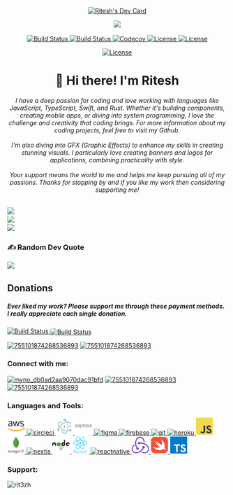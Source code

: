<p align=center>
<a href="https://app.daily.dev/rit3zh"><img src="https://api.daily.dev/devcards/v2/aAO5jH5tHPBxERaYhfe9R.png?type=wide&r=20x" width="652" alt="Ritesh's Dev Card"/>
</a>
<p align="center">
<a href="https://github.com/rit3zh/Vibe" target="_blank">
    <img src="http://forthebadge.com/images/badges/built-with-love.svg"/>
  </a>
</p>
  <p align="center">
<p align="center">
<a href="https://github.com/rit3zh/Vibe" target="_blank">
    <img src="https://img.shields.io/badge/React_native-%2320232a.svg?style=flat&logo=react&logoColor=%2361DAFB" alt="Build Status">
  </a>
  <a href="https://github.com/rit3zh/Vibe" target="_blank">
    <img src="https://img.shields.io/badge/Typescript-%23007ACC.svg?style=flat&logo=typescript&logoColor=white" alt="Build Status">
  </a>
  <a href="https://github.com/rit3zh/Vibe" target="_blank">
    <img src="https://img.shields.io/badge/React-%23007ACC.svg?style=flat&logo=react&logoColor=white" alt="Codecov" />
  </a>
  <a href="https://github.com/rit3zh/Vibe" target="_blank">
    <img src="https://img.shields.io/badge/Rust-%23007ACC.svg?style=flat&logo=rust&logoColor=white&color=red" alt="License">
  </a>
  <a href="https://github.com/rit3zh/Vibe" target="_blank">
    <img src="https://img.shields.io/badge/Swift-%23007ACC.svg?style=flat&logo=swift&logoColor=white&color=orange" alt="License">
  </a>  
</p>
<p align=center>
    <a href="https://github.com/rit3zh/Vibe" target="_blank">
    <img src="https://visitcount.itsvg.in/api?id=rit3zh&icon=7&color=5" alt="License">
  </a>
</p>
</p>


 <h1 style="text-align:center">👋 Hi there! I'm Ritesh</h1>


 <h6 style="text-align:center">
 I have a deep passion for coding and love working with languages like JavaScript, TypeScript, Swift, and Rust. Whether it's building components, creating mobile apps, or diving into system programming, I love the challenge and creativity that coding brings. For more information about my coding projects, feel free to visit my Github.<br><br>I'm also diving into GFX (Graphic Effects) to enhance my skills in creating stunning visuals. I particularly love creating banners and logos for applications, combining practicality with style.<br><br>Your support means the world to me and helps me keep pursuing all of my passions. Thanks for stopping by and if you like my work then considering supporting me!</h3>



![](https://github-readme-stats.vercel.app/api?username=rit3zh&theme=dark&hide_border=false&include_all_commits=false&count_private=false)<br/>
![](https://github-readme-streak-stats.herokuapp.com/?user=rit3zh&theme=dark&hide_border=false)<br/>
![](https://github-readme-stats.vercel.app/api/top-langs/?username=rit3zh&theme=dark&hide_border=false&include_all_commits=false&count_private=false&layout=compact)

### ✍️ Random Dev Quote

![](https://quotes-github-readme.vercel.app/api?type=horizontal&theme=radical)

## Donations

##### Ever liked my work? Please support me through these payment methods. I really appreciate each single donation.

<p>
<a href="https://github.com/rit3zh/Vibe" target="_blank">
    <img src="https://www.buymeacoffee.com/assets/img/custom_images/yellow_img.png" alt="Build Status" width=150>
  </a>
  <a href="https://github.com/rit3zh/Vibe"
   target="_blank">
    <img src="https://assets-global.website-files.com/5c14e387dab576fe667689cf/64f1a9ddd0246590df69ea1a_kofi_short_button_dark%402x.png" alt="Build Status" width="120" height="37" style="position: relative; top: 2px; margin-left: 8; border-radius:5px" >
</a>
  </a>

<a href="https://discord.gg/755101874268536893" target="blank"><img align="center" src="https://trinity-baptist.com/wp-content/uploads/2021/02/cashapp-button-trinity-2.png" alt="755101874268536893" width=150 /></a>
<a href="https://discord.gg/755101874268536893" target="blank"><img align="center" src="https://raw.githubusercontent.com/aha999/DonateButtons/master/Paypal.png" alt="755101874268536893" width=150 /></a>



<h3 align="left">Connect with me:</h3>
<p align="left">
<a href="https://dev.to/myno_db0ad2aa9070dac91bfd" target="blank"><img align="center" src="https://img.shields.io/badge/dev.to-0A0A0A?style=flat&logo=dev.to&logoColor=white" alt="myno_db0ad2aa9070dac91bfd"  /></a>
<a href="https://discord.gg/755101874268536893" target="blank"><img align="center" src="https://img.shields.io/badge/Discord-%235865F2.svg?style=flate&logo=discord&logoColor=white" alt="755101874268536893" /></a>
<a href="https://discord.gg/755101874268536893" target="blank"><img align="center" src="https://img.shields.io/badge/Telegram-2CA5E0?style=flat&logo=telegram&logoColor=white" alt="755101874268536893" /></a>
</p>

<h3 align="left">Languages and Tools:</h3>
<p align="left"> <a href="https://aws.amazon.com" target="_blank" rel="noreferrer"> <img src="https://raw.githubusercontent.com/devicons/devicon/master/icons/amazonwebservices/amazonwebservices-original-wordmark.svg" alt="aws" width="40" height="40"/> </a> <a href="https://circleci.com" target="_blank" rel="noreferrer"> <img src="https://www.vectorlogo.zone/logos/circleci/circleci-icon.svg" alt="circleci" width="40" height="40"/> </a> <a href="https://www.electronjs.org" target="_blank" rel="noreferrer"> <img src="https://raw.githubusercontent.com/devicons/devicon/master/icons/electron/electron-original.svg" alt="electron" width="40" height="40"/> </a> <a href="https://expressjs.com" target="_blank" rel="noreferrer"> <img src="https://raw.githubusercontent.com/devicons/devicon/master/icons/express/express-original-wordmark.svg" alt="express" width="40" height="40"/> </a> <a href="https://www.figma.com/" target="_blank" rel="noreferrer"> <img src="https://www.vectorlogo.zone/logos/figma/figma-icon.svg" alt="figma" width="40" height="40"/> </a> <a href="https://firebase.google.com/" target="_blank" rel="noreferrer"> <img src="https://www.vectorlogo.zone/logos/firebase/firebase-icon.svg" alt="firebase" width="40" height="40"/> </a> <a href="https://git-scm.com/" target="_blank" rel="noreferrer"> <img src="https://www.vectorlogo.zone/logos/git-scm/git-scm-icon.svg" alt="git" width="40" height="40"/> </a> <a href="https://heroku.com" target="_blank" rel="noreferrer"> <img src="https://www.vectorlogo.zone/logos/heroku/heroku-icon.svg" alt="heroku" width="40" height="40"/> </a> <a href="https://developer.mozilla.org/en-US/docs/Web/JavaScript" target="_blank" rel="noreferrer"> <img src="https://raw.githubusercontent.com/devicons/devicon/master/icons/javascript/javascript-original.svg" alt="javascript" width="40" height="40"/> </a> <a href="https://www.mongodb.com/" target="_blank" rel="noreferrer"> <img src="https://raw.githubusercontent.com/devicons/devicon/master/icons/mongodb/mongodb-original-wordmark.svg" alt="mongodb" width="40" height="40"/> </a> <a href="https://nextjs.org/" target="_blank" rel="noreferrer"> <img src="https://cdn.worldvectorlogo.com/logos/nextjs-2.svg" alt="nextjs" width="40" height="40"/> </a> <a href="https://nodejs.org" target="_blank" rel="noreferrer"> <img src="https://raw.githubusercontent.com/devicons/devicon/master/icons/nodejs/nodejs-original-wordmark.svg" alt="nodejs" width="40" height="40"/> </a> <a href="https://reactjs.org/" target="_blank" rel="noreferrer"> <img src="https://raw.githubusercontent.com/devicons/devicon/master/icons/react/react-original-wordmark.svg" alt="react" width="40" height="40"/> </a> <a href="https://reactnative.dev/" target="_blank" rel="noreferrer"> <img src="https://reactnative.dev/img/header_logo.svg" alt="reactnative" width="40" height="40"/> </a> <a href="https://redux.js.org" target="_blank" rel="noreferrer"> <img src="https://raw.githubusercontent.com/devicons/devicon/master/icons/redux/redux-original.svg" alt="redux" width="40" height="40"/> </a> <a href="https://developer.apple.com/swift/" target="_blank" rel="noreferrer"> <img src="https://raw.githubusercontent.com/devicons/devicon/master/icons/swift/swift-original.svg" alt="swift" width="40" height="40"/> </a> <a href="https://www.typescriptlang.org/" target="_blank" rel="noreferrer"> <img src="https://raw.githubusercontent.com/devicons/devicon/master/icons/typescript/typescript-original.svg" alt="typescript" width="40" height="40"/> </a> </p>

<h3 align="left">Support:</h3>
<p><a href="https://www.buymeacoffee.com/rit3zh"> <img align="left" src="https://cdn.buymeacoffee.com/buttons/v2/default-yellow.png" height="50" width="210" alt="rit3zh" /></a></a></p><br><br>
